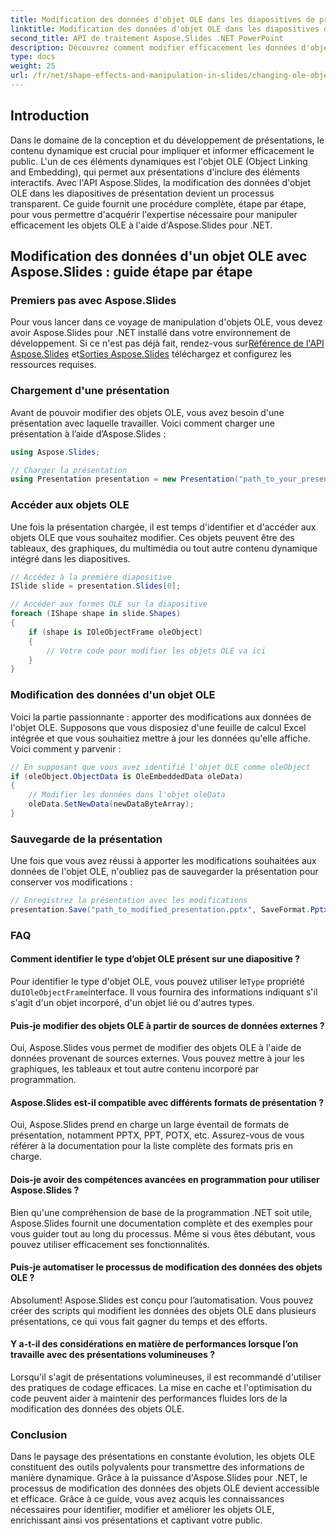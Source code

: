 ```yaml
---
title: Modification des données d'objet OLE dans les diapositives de présentation avec Aspose.Slides
linktitle: Modification des données d'objet OLE dans les diapositives de présentation avec Aspose.Slides
second_title: API de traitement Aspose.Slides .NET PowerPoint
description: Découvrez comment modifier efficacement les données d'objets OLE dans les diapositives de présentation à l'aide de l'API Aspose.Slides. Ce guide étape par étape fournit des exemples de code et des informations essentielles.
type: docs
weight: 25
url: /fr/net/shape-effects-and-manipulation-in-slides/changing-ole-object-data/
---
```


## Introduction

Dans le domaine de la conception et du développement de présentations, le contenu dynamique est crucial pour impliquer et informer efficacement le public. L'un de ces éléments dynamiques est l'objet OLE (Object Linking and Embedding), qui permet aux présentations d'inclure des éléments interactifs. Avec l'API Aspose.Slides, la modification des données d'objet OLE dans les diapositives de présentation devient un processus transparent. Ce guide fournit une procédure complète, étape par étape, pour vous permettre d'acquérir l'expertise nécessaire pour manipuler efficacement les objets OLE à l'aide d'Aspose.Slides pour .NET.

## Modification des données d'un objet OLE avec Aspose.Slides : guide étape par étape

### Premiers pas avec Aspose.Slides

 Pour vous lancer dans ce voyage de manipulation d'objets OLE, vous devez avoir Aspose.Slides pour .NET installé dans votre environnement de développement. Si ce n'est pas déjà fait, rendez-vous sur[Référence de l'API Aspose.Slides](https://reference.aspose.com/slides/net/) et[Sorties Aspose.Slides](https://releases.aspose.com/slides/net/) téléchargez et configurez les ressources requises.

### Chargement d'une présentation

Avant de pouvoir modifier des objets OLE, vous avez besoin d'une présentation avec laquelle travailler. Voici comment charger une présentation à l’aide d’Aspose.Slides :

```csharp
using Aspose.Slides;

// Charger la présentation
using Presentation presentation = new Presentation("path_to_your_presentation.pptx");
```

### Accéder aux objets OLE

Une fois la présentation chargée, il est temps d'identifier et d'accéder aux objets OLE que vous souhaitez modifier. Ces objets peuvent être des tableaux, des graphiques, du multimédia ou tout autre contenu dynamique intégré dans les diapositives.

```csharp
// Accédez à la première diapositive
ISlide slide = presentation.Slides[0];

// Accéder aux formes OLE sur la diapositive
foreach (IShape shape in slide.Shapes)
{
    if (shape is IOleObjectFrame oleObject)
    {
        // Votre code pour modifier les objets OLE va ici
    }
}
```

### Modification des données d'un objet OLE

Voici la partie passionnante : apporter des modifications aux données de l'objet OLE. Supposons que vous disposiez d'une feuille de calcul Excel intégrée et que vous souhaitiez mettre à jour les données qu'elle affiche. Voici comment y parvenir :

```csharp
// En supposant que vous avez identifié l'objet OLE comme oleObject
if (oleObject.ObjectData is OleEmbeddedData oleData)
{
    // Modifier les données dans l'objet oleData
    oleData.SetNewData(newDataByteArray);
}
```

### Sauvegarde de la présentation

Une fois que vous avez réussi à apporter les modifications souhaitées aux données de l'objet OLE, n'oubliez pas de sauvegarder la présentation pour conserver vos modifications :

```csharp
// Enregistrez la présentation avec les modifications
presentation.Save("path_to_modified_presentation.pptx", SaveFormat.Pptx);
```

### FAQ

#### Comment identifier le type d’objet OLE présent sur une diapositive ?

 Pour identifier le type d'objet OLE, vous pouvez utiliser le`Type` propriété du`IOleObjectFrame`interface. Il vous fournira des informations indiquant s'il s'agit d'un objet incorporé, d'un objet lié ou d'autres types.

#### Puis-je modifier des objets OLE à partir de sources de données externes ?

Oui, Aspose.Slides vous permet de modifier des objets OLE à l'aide de données provenant de sources externes. Vous pouvez mettre à jour les graphiques, les tableaux et tout autre contenu incorporé par programmation.

#### Aspose.Slides est-il compatible avec différents formats de présentation ?

Oui, Aspose.Slides prend en charge un large éventail de formats de présentation, notamment PPTX, PPT, POTX, etc. Assurez-vous de vous référer à la documentation pour la liste complète des formats pris en charge.

#### Dois-je avoir des compétences avancées en programmation pour utiliser Aspose.Slides ?

Bien qu'une compréhension de base de la programmation .NET soit utile, Aspose.Slides fournit une documentation complète et des exemples pour vous guider tout au long du processus. Même si vous êtes débutant, vous pouvez utiliser efficacement ses fonctionnalités.

#### Puis-je automatiser le processus de modification des données des objets OLE ?

Absolument! Aspose.Slides est conçu pour l’automatisation. Vous pouvez créer des scripts qui modifient les données des objets OLE dans plusieurs présentations, ce qui vous fait gagner du temps et des efforts.

#### Y a-t-il des considérations en matière de performances lorsque l’on travaille avec des présentations volumineuses ?

Lorsqu'il s'agit de présentations volumineuses, il est recommandé d'utiliser des pratiques de codage efficaces. La mise en cache et l'optimisation du code peuvent aider à maintenir des performances fluides lors de la modification des données des objets OLE.

### Conclusion

Dans le paysage des présentations en constante évolution, les objets OLE constituent des outils polyvalents pour transmettre des informations de manière dynamique. Grâce à la puissance d'Aspose.Slides pour .NET, le processus de modification des données des objets OLE devient accessible et efficace. Grâce à ce guide, vous avez acquis les connaissances nécessaires pour identifier, modifier et améliorer les objets OLE, enrichissant ainsi vos présentations et captivant votre public.